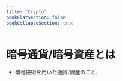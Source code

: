 ```yaml
---
title: "Crypto"
bookFlatSection: false
bookCollapseSection: true
---
```

# 暗号通貨/暗号資産とは
- 暗号技術を用いた通貨/資産のこと.
